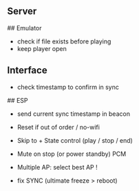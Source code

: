 
## Server




## Emulator

- check if file exists before playing
- keep player open

## Interface

- check timestamp to confirm in sync


## ESP

- send current sync timestamp in beacon

- Reset if out of order / no-wifi
- Skip to + State control (play / stop / end)

- Mute on stop (or power standby) PCM

- Multiple AP: select best AP !

- fix SYNC (ultimate freeze > reboot)
